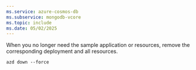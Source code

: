```yaml
---
ms.service: azure-cosmos-db
ms.subservice: mongodb-vcore
ms.topic: include
ms.date: 05/02/2025
---
```


When you no longer need the sample application or resources, remove the corresponding deployment and all resources.

```azurecli
azd down --force
```
